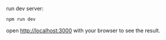 run dev server:

```bash
npm run dev
```

open [http://localhost:3000](http://localhost:3000) with your browser to see the result.
